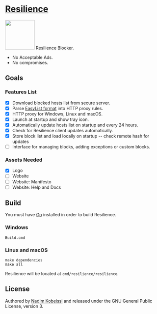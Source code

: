 # [Resilience](https://resilienceblocker.info)
<img src="https://raw.githubusercontent.com/kaepora/resilience/master/assets/logo.svg" height="96" />
Resilience Blocker.

- No Acceptable Ads.
- No compromises.

## Goals
### Features List
- [x] Download blocked hosts list from secure server.
- [X] Parse [EasyList format](https://adblockplus.org/filter-cheatsheet) into HTTP proxy rules.
- [X] HTTP proxy for Windows, Linux and macOS.
- [x] Launch at startup and show tray icon.
- [x] Automatically update hosts list on startup and every 24 hours.
- [x] Check for Resilience client updates automatically.
- [x] Store block list and load locally on startup -- check remote hash for updates
- [ ] Interface for managing blocks, adding exceptions or custom blocks.

### Assets Needed
- [x] Logo
- [ ] Website
- [ ] Website: Manifesto
- [ ] Website: Help and Docs

## Build
You must have [Go](https://golang.org) installed in order to build Resilience.

### Windows
```
Build.cmd
```

### Linux and macOS
```
make dependencies
make all
```

Resilience will be located at `cmd/resilience/resilience`.

## License
Authored by [Nadim Kobeissi](https://nadim.computer) and released under the GNU General Public License, version 3.
